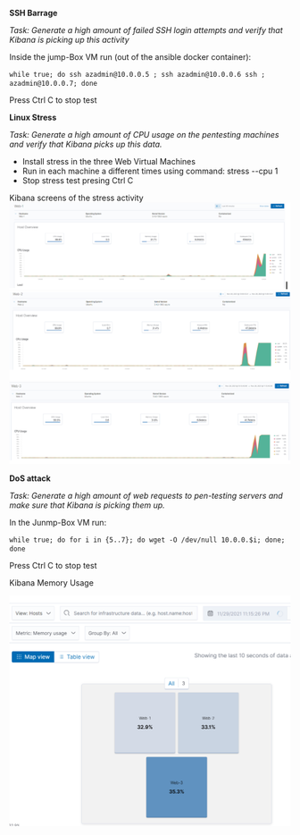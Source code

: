 **SSH Barrage**

*Task: Generate a high amount of failed SSH login attempts and verify that Kibana is picking up this activity*

Inside the jump-Box VM run (out of the ansible docker container):
    
    while true; do ssh azadmin@10.0.0.5 ; ssh azadmin@10.0.0.6 ssh ; azadmin@10.0.0.7; done

Press Ctrl C to stop test 



**Linux Stress**

*Task: Generate a high amount of CPU usage on the pentesting machines and verify that Kibana picks up this data.*
- Install stress in the three Web Virtual Machines
- Run in each machine a different times using command: stress --cpu 1
- Stop stress test presing Ctrl C

Kibana screens of the stress activity
![](../images/Web1.PNG)
![](../images/Web2.PNG)
![](../images/Web3.PNG)




**DoS attack**

*Task: Generate a high amount of web requests to pen-testing servers and make sure that Kibana is picking them up.*

In the Junmp-Box VM run:

    while true; do for i in {5..7}; do wget -O /dev/null 10.0.0.$i; done; done
    
Press Ctrl C to stop test


Kibana Memory Usage

![](../images/MemoryUsage.PNG)
